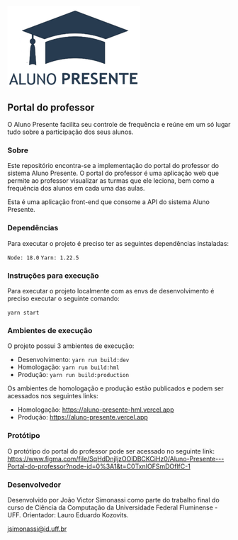 <img src="./src/assets/images/logoBlue.png" width="300"/>

## Portal do professor

O Aluno Presente facilita seu controle de frequência e reúne em um só lugar tudo sobre a participação dos seus alunos.

### Sobre

Este repositório encontra-se a implementação do portal do professor do sistema Aluno Presente. O portal do professor é uma aplicação web que permite ao professor visualizar as turmas que ele leciona, bem como a frequência dos alunos em cada uma das aulas.

Esta é uma aplicação front-end que consome a API do sistema Aluno Presente.

### Dependências

Para executar o projeto é preciso ter as seguintes dependências instaladas:

```Node: 18.0```
```Yarn: 1.22.5```

### Instruções para execução

Para executar o projeto localmente com as envs de desenvolvimento é preciso executar o seguinte comando:

```yarn start```

### Ambientes de execução

O projeto possui 3 ambientes de execução:

- Desenvolvimento: ```yarn run build:dev```
- Homologação: ```yarn run build:hml```
- Produção: ```yarn run build:production```

Os ambientes de homologação e produção estão publicados e podem ser acessados nos seguintes links:

- Homologação: https://aluno-presente-hml.vercel.app
- Produção: https://aluno-presente.vercel.app

### Protótipo

O protótipo do portal do professor pode ser acessado no seguinte link: https://www.figma.com/file/SqHdDnjIjzOOlDBCKCiHz0/Aluno-Presente---Portal-do-professor?node-id=0%3A1&t=C0TxnIOFSmDOflfC-1

### Desenvolvedor

Desenvolvido por João Victor Simonassi como parte do trabalho final do curso de Ciência da Computação da Universidade Federal Fluminense - UFF.
Orientador: Lauro Eduardo Kozovits.

jsimonassi@id.uff.br


